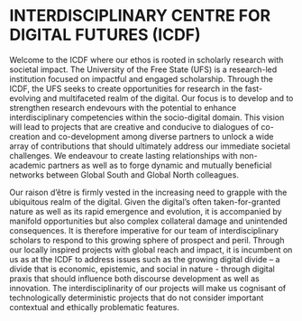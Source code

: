 # INTERDISCIPLINARY CENTRE FOR DIGITAL FUTURES (ICDF)

Welcome to the ICDF where our ethos is rooted in scholarly research with societal impact. The University of the Free State (UFS) is a research-led institution focused on impactful and engaged scholarship. Through the ICDF, the UFS seeks to create opportunities for research in the fast-evolving and multifaceted realm of the digital. Our focus is to develop and to strengthen research endevours with the potential to enhance interdisciplinary competencies within the socio-digital domain. This vision will lead to projects that are creative and conducive to dialogues of co-creation and co-development among diverse partners to unlock a wide array of contributions that should ultimately address our immediate societal challenges. We endeavour to create lasting relationships with non-academic partners as well as to forge dynamic and mutually beneficial networks between Global South and Global North colleagues. 

Our raison d’être is firmly vested in the increasing need to grapple with the ubiquitous realm of the digital. Given the digital’s often taken-for-granted nature as well as its rapid emergence and evolution, it is accompanied by manifold opportunities but also complex collateral damage and unintended consequences. It is therefore imperative for our team of interdisciplinary scholars to respond to this growing sphere of prospect and peril. Through our locally inspired projects with global reach and impact, it is incumbent on us as at the ICDF to address issues such as the growing digital divide – a divide that is economic, epistemic, and social in nature - through digital praxis that should influence both discourse development as well as innovation. The interdisciplinarity of our projects will make us cognisant of technologically deterministic projects that do not consider important contextual and ethically problematic features.
